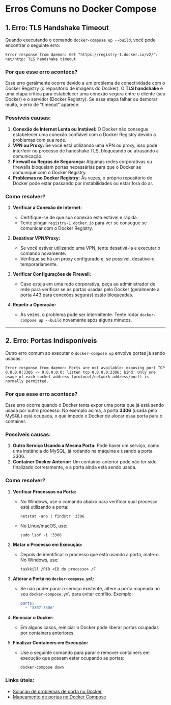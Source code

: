 # Erros Comuns no Docker Compose

## 1. **Erro: TLS Handshake Timeout**
Quando executando o comando `docker-compose up --build`, você pode encontrar o seguinte erro:

```
Error response from daemon: Get "https://registry-1.docker.io/v2/": net/http: TLS handshake timeout
```

### **Por que esse erro acontece?**
Esse erro geralmente ocorre devido a um problema de conectividade com o Docker Registry (o repositório de imagens do Docker). O **TLS handshake** é uma etapa crítica para estabelecer uma conexão segura entre o cliente (seu Docker) e o servidor (Docker Registry). Se essa etapa falhar ou demorar muito, o erro de "timeout" aparece.

### **Possíveis causas:**
1. **Conexão de Internet Lenta ou Instável:** O Docker não consegue estabelecer uma conexão confiável com o Docker Registry devido a problemas com sua rede.
2. **VPN ou Proxy:** Se você está utilizando uma VPN ou proxy, isso pode interferir no processo de handshake TLS, bloqueando ou atrasando a comunicação.
3. **Firewall ou Regras de Segurança:** Algumas redes corporativas ou firewalls bloqueiam portas necessárias para que o Docker se comunique com o Docker Registry.
4. **Problemas no Docker Registry:** Às vezes, o próprio repositório do Docker pode estar passando por instabilidades ou estar fora do ar.

### **Como resolver?**
1. **Verificar a Conexão de Internet:**
   - Certifique-se de que sua conexão está estável e rápida.
   - Tente pingar `registry-1.docker.io` para ver se consegue se comunicar com o Docker Registry.

2. **Desativar VPN/Proxy:**
   - Se você estiver utilizando uma VPN, tente desativá-la e executar o comando novamente.
   - Verifique se há um proxy configurado e, se possível, desative-o temporariamente.

3. **Verificar Configurações de Firewall:**
   - Caso esteja em uma rede corporativa, peça ao administrador de rede para verificar se as portas usadas pelo Docker (geralmente a porta 443 para conexões seguras) estão bloqueadas.

4. **Repetir a Operação:**
   - Às vezes, o problema pode ser intermitente. Tente rodar `docker-compose up --build` novamente após alguns minutos.

---

## 2. **Erro: Portas Indisponíveis**
Outro erro comum ao executar o `docker-compose up` envolve portas já sendo usadas:

```
Error response from daemon: Ports are not available: exposing port TCP 0.0.0.0:3306 -> 0.0.0.0:0: listen tcp 0.0.0.0:3306: bind: Only one usage of each socket address (protocol/network address/port) is normally permitted.
```

### **Por que esse erro acontece?**
Esse erro ocorre quando o Docker tenta expor uma porta que já está sendo usada por outro processo. No exemplo acima, a porta **3306** (usada pelo MySQL) está ocupada, o que impede o Docker de alocar essa porta para o container.

### **Possíveis causas:**
1. **Outro Serviço Usando a Mesma Porta:** Pode haver um serviço, como uma instância do MySQL, já rodando na máquina e usando a porta 3306.
2. **Container Docker Anterior:** Um container anterior pode não ter sido finalizado corretamente, e a porta ainda está sendo usada.

### **Como resolver?**
1. **Verificar Processos na Porta:**
   - No Windows, use o comando abaixo para verificar qual processo está utilizando a porta:
     ```
     netstat -ano | findstr :3306
     ```
   - No Linux/macOS, use:
     ```
     sudo lsof -i :3306
     ```

2. **Matar o Processo em Execução:**
   - Depois de identificar o processo que está usando a porta, mate-o. No Windows, use:
     ```
     taskkill /PID <ID do processo> /F
     ```

3. **Alterar a Porta no `docker-compose.yml`:**
   - Se não puder parar o serviço existente, altere a porta mapeada no seu `docker-compose.yml` para evitar conflito. Exemplo:
     ```yaml
     ports:
       - "3307:3306"
     ```

4. **Reiniciar o Docker:**
   - Em alguns casos, reiniciar o Docker pode liberar portas ocupadas por containers anteriores.

5. **Finalizar Containers em Execução:**
   - Use o seguinte comando para parar e remover containers em execução que possam estar ocupando as portas:
     ```
     docker-compose down
     ```

### **Links úteis:**
- [Solução de problemas de porta no Docker](https://docs.docker.com/config/containers/container-networking/)
- [Mapeamento de portas no Docker Compose](https://docs.docker.com/compose/networking/)


